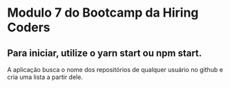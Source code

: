 # Modulo 7 do Bootcamp da Hiring Coders

## Para iniciar, utilize o yarn start ou npm start.

A aplicação busca o nome dos repositórios de qualquer usuário no github e cria uma lista a partir dele.
